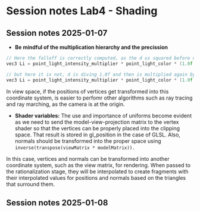 # Session notes Lab4 - Shading

## Session notes 2025-01-07

- **Be mindful of the multiplication hierarchy and the precission**
```C++
// Here the falloff is correctly computed, as the d us squared before devides 1.
vec3 Li = point_light_intensity_multiplier * point_light_color * (1.0f / (d * d));

// but here it is not, d is diving 1.0f and then is multiplied again by d
vec3 Li = point_light_intensity_multiplier * point_light_color * (1.0f / d * d);
```

In view space, if the positions of vertices get transformed into this coordinate system, is easier to perfomr other algorithms such as ray tracing and ray marching, as the camera is at the origin.

- **Shader variables:**
The use and importance of uniforms become evident as we need to send the model-view-projection matrix to the vertex shader so that the vertices can be properly placed into the clipping space. That result is stored in gl_position in the case of GLSL. Also, normals should be transformed into the proper space using `inverse(transpose(viewMatrix * modelMatrix)).`

In this case, vertices and normals can be transformed into another coordinate system, such as the view matrix, for rendering. When passed to the rationalization stage, they will be interpolated to create fragments with their interpolated values for positions and normals based on the triangles that surround them.

## Session notes 2025-01-08

